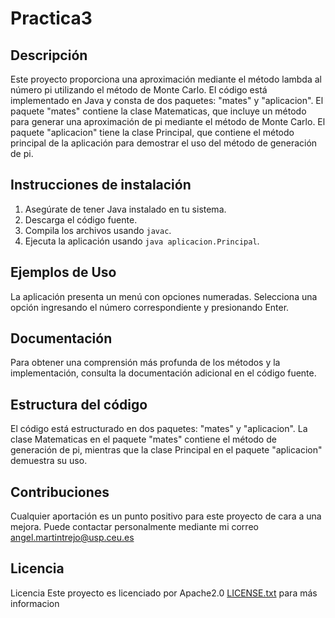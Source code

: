 # Practica3

## Descripción
Este proyecto proporciona una aproximación mediante el método lambda al número pi utilizando el método de Monte Carlo. El código está implementado en Java y consta de dos paquetes: "mates" y "aplicacion". El paquete "mates" contiene la clase Matematicas, que incluye un método para generar una aproximación de pi mediante el método de Monte Carlo. El paquete "aplicacion" tiene la clase Principal, que contiene el método principal de la aplicación para demostrar el uso del método de generación de pi.

## Instrucciones de instalación
1. Asegúrate de tener Java instalado en tu sistema.
2. Descarga el código fuente.
3. Compila los archivos usando `javac`.
4. Ejecuta la aplicación usando `java aplicacion.Principal`.

## Ejemplos de Uso 
La aplicación presenta un menú con opciones numeradas. Selecciona una opción ingresando el número correspondiente y presionando Enter.

## Documentación
Para obtener una comprensión más profunda de los métodos y la implementación, consulta la documentación adicional en el código fuente.

##  Estructura del código
El código está estructurado en dos paquetes: "mates" y "aplicacion". La clase Matematicas en el paquete "mates" contiene el método de generación de pi, mientras que la clase Principal en el paquete "aplicacion" demuestra su uso.

## Contribuciones
Cualquier aportación es un punto positivo para este proyecto de cara a una mejora. Puede contactar personalmente mediante mi correo angel.martintrejo@usp.ceu.es

## Licencia
Licencia Este proyecto es licenciado por Apache2.0 [LICENSE.txt](LICENSE.txt) para más informacion